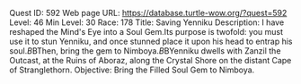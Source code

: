 Quest ID: 592
Web page URL: https://database.turtle-wow.org/?quest=592
Level: 46
Min Level: 30
Race: 178
Title: Saving Yenniku
Description: I have reshaped the Mind's Eye into a Soul Gem.Its purpose is twofold: you must use it to stun Yenniku, and once stunned place it upon his head to entrap his soul.$B$BThen, bring the gem to Nimboya.$B$BYenniku dwells with Zanzil the Outcast, at the Ruins of Aboraz, along the Crystal Shore on the distant Cape of Stranglethorn.
Objective: Bring the Filled Soul Gem to Nimboya.
